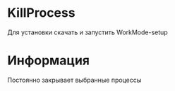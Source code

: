# KillProcess

Для установки скачать и запустить WorkMode-setup

# Информация

Постоянно закрывает выбранные процессы
